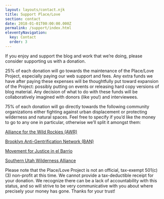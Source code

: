 ```yaml
---
layout: layouts/contact.njk
title: Support Place/Love
section: contact
date: 2018-01-01T00:00:00.000Z
permalink: /support/index.html
eleventyNavigation:
  key: Contact
  order: 3
---
```

If you enjoy and support the blog and work that we’re doing, please consider supporting us with a donation. 

25% of each donation will go towards the maintenance of the Place/Love Project, especially paying our web support and fees. Any extra funds we have after paying these expenses will be thoughtfully put toward expansion of the Project: possibly putting on events or releasing hard copy versions of blog material. Any decision of what to do with these funds will be collaboratively imagined with donors (like you!) and interviewees. 

75% of each donation will go directly towards the following community organizations either fighting against urban displacement or protecting wilderness and natural spaces. Feel free to specify if you’d like the money to go to any one in particular, otherwise we’ll split it amongst them: 

[Alliance for the Wild Rockies (AWR)](https://allianceforthewildrockies.org/)

[Brooklyn Anti-Gentrification Network (BAN)](https://bangentrification.org/)

[Movement for Justice in el Barrio](https://www.facebook.com/Movement-for-Justice-in-El-Barrio-54775959685/)

[Southern Utah Wilderness Alliance](https://suwa.org/es/)


Please note that the Place/Love Project is not an official, tax-exempt 501(c)(3) non-profit at this time. We cannot provide a tax-deductible receipt for your donation. We recognize there can be a lack of accountability with this status, and so will strive to be very communicative with you about where precisely your money has gone. Thanks for your trust!